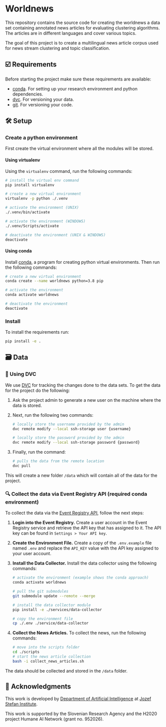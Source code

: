 # Worldnews

This repository contains the source code for creating the worldnews a data set
containing annotated news articles for evaluating clustering algorithms. The
articles are in different languages and cover various topics.

The goal of this project is to create a multilingual news article corpus used
for news stream clustering and topic classification.

## ☑️ Requirements

Before starting the project make sure these requirements are available:

- [conda][conda]. For setting up your research environment and python dependencies.
- [dvc][dvc]. For versioning your data.
- [git][git]. For versioning your code.

## 🛠️ Setup

### Create a python environment

First create the virtual environment where all the modules will be stored.

#### Using virtualenv

Using the `virtualenv` command, run the following commands:

```bash
# install the virtual env command
pip install virtualenv

# create a new virtual environment
virtualenv -p python ./.venv

# activate the environment (UNIX)
./.venv/bin/activate

# activate the environment (WINDOWS)
./.venv/Scripts/activate

# deactivate the environment (UNIX & WINDOWS)
deactivate
```

#### Using conda

Install [conda][conda], a program for creating python virtual environments. Then run the following commands:

```bash
# create a new virtual environment
conda create --name worldnews python=3.8 pip

# activate the environment
conda activate worldnews

# deactivate the environment
deactivate
```

### Install

To install the requirements run:

```bash
pip install -e .
```

## 🗃️ Data

### 🦉 Using DVC

We use [DVC][dvc] for tracking the changes done to the data sets.
To get the data for the project do the following:

1. Ask the project admin to generate a new user on the machine where the data
   is stored.

2. Next, run the following two commands:

   ```bash
   # locally store the username provided by the admin
   dvc remote modify --local ssh-storage user {username}

   # locally store the password provided by the admin
   dvc remote modify --local ssh-storage password {password}
   ```

3. Finally, run the command:

   ```bash
   # pulls the data from the remote location
   dvc pull
   ```

This will create a new folder `/data` which will contain all of the data
for the project.

### 🔍️ Collect the data via Event Registry API (required conda environment)

To collect the data via the [Event Registry API][er], follow the next steps:

1. **Login into the Event Registry.** Create a user account in the Event Registry
   service and retrieve the API key that has assigned to it. The API key can be
   found in `Settings > Your API key`.

2. **Create the Environment File.** Create a copy of the `.env.example` file
   named `.env` and replace the `API_KEY` value with the API key assigned to
   your user account.

3. **Install the Data Collector.** Install the data collector using the
   following commands:

   ```bash
   # activate the environment (example shows the conda approach)
   conda activate worldnews

   # pull the git submodules
   git submodule update --remote --merge

   # install the data collector module
   pip install -e ./services/data-collector

   # copy the environment file
   cp ./.env ./service/data-collector
   ```

4. **Collect the News Articles.** To collect the news, run the following commands:

   ```bash
   # move into the scripts folder
   cd ./scripts
   # start the news article collection
   bash -i collect_news_articles.sh
   ```

The data should be collected and stored in the `/data` folder.

## 📣 Acknowledgments

This work is developed by [Department of Artificial Intelligence][ailab] at [Jozef Stefan Institute][ijs].

This work is supported by the Slovenian Research Agency and the H2020 project
Humane AI Network (grant no. 952026).


[python]: https://www.python.org/
[conda]: https://www.anaconda.com/
[git]: https://git-scm.com/
[dvc]: https://dvc.org/
[er]: https://eventregistry.org/

[ailab]: http://ailab.ijs.si/
[ijs]: https://www.ijs.si/
